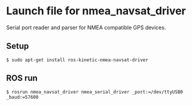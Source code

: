 # Launch file for nmea_navsat_driver

Serial port reader and parser for NMEA compatible GPS devices.

## Setup

```
$ sudo apt-get install ros-kinetic-nmea-navsat-driver
```

## ROS run

```
$ rosrun nmea_navsat_driver nmea_serial_driver _port:=/dev/ttyUSB0 _baud:=57600
```

